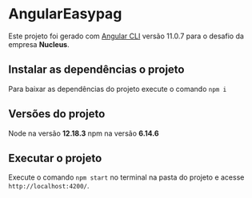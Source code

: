 # AngularEasypag

Este projeto foi gerado com [Angular CLI](https://github.com/angular/angular-cli) versão 11.0.7 para o desafio da empresa <b>Nucleus</b>.

## Instalar as dependências o projeto
Para baixar as dependências do projeto execute o comando `npm i`

## Versões do projeto
Node na versão <b>12.18.3</b>
npm na versão <b>6.14.6</b>

## Executar o projeto

Execute o comando `npm start` no terminal na pasta do projeto e acesse `http://localhost:4200/`.
